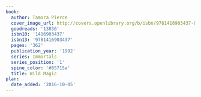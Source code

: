 ```yaml
---
book:
  author: Tamora Pierce
  cover_image_url: http://covers.openlibrary.org/b/isbn/9781416903437-L.jpg
  goodreads: '13836'
  isbn10: '1416903437'
  isbn13: '9781416903437'
  pages: '362'
  publication_year: '1992'
  series: Immortals
  series_position: '1'
  spine_color: '#85715a'
  title: Wild Magic
plan:
  date_added: '2016-10-05'
---
```

